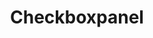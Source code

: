 ---
layout: pattern.njk
key: checkboxpanel-legacy_it
title: Checkboxpanel
parent: components-legacy_it
image: legacy/overview/checkboxpanel.webp
keywords: 
order: 70
availablelanguages: 
    - de
    - en
---